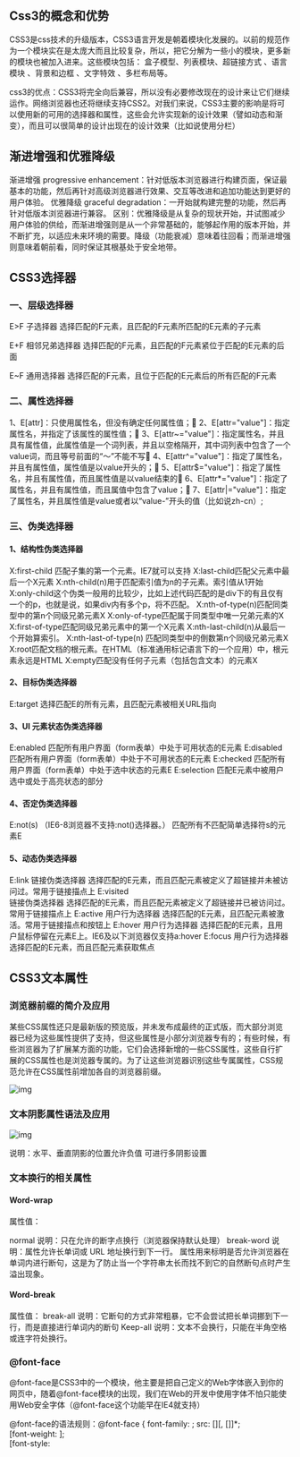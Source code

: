 ## Css3的概念和优势

CSS3是css技术的升级版本，CSS3语言开发是朝着模块化发展的。以前的规范作为一个模块实在是太庞大而且比较复杂，所以，把它分解为一些小的模块，更多新的模块也被加入进来。这些模块包括： 盒子模型、列表模块、超链接方式 、语言模块 、背景和边框 、文字特效 、多栏布局等。

css3的优点：CSS3将完全向后兼容，所以没有必要修改现在的设计来让它们继续运作。网络浏览器也还将继续支持CSS2。对我们来说，CSS3主要的影响是将可以使用新的可用的选择器和属性，这些会允许实现新的设计效果（譬如动态和渐变），而且可以很简单的设计出现在的设计效果（比如说使用分栏）

## 渐进增强和优雅降级 

渐进增强 progressive enhancement：针对低版本浏览器进行构建页面，保证最基本的功能，然后再针对高级浏览器进行效果、交互等改进和追加功能达到更好的用户体验。 
优雅降级 graceful degradation：一开始就构建完整的功能，然后再针对低版本浏览器进行兼容。 
区别：优雅降级是从复杂的现状开始，并试图减少用户体验的供给，而渐进增强则是从一个非常基础的，能够起作用的版本开始，并不断扩充，以适应未来环境的需要。降级（功能衰减）意味着往回看；而渐进增强则意味着朝前看，同时保证其根基处于安全地带。 

## CSS3选择器 

### 一、层级选择器

E>F 子选择器 选择匹配的F元素，且匹配的F元素所匹配的E元素的子元素

E+F       相邻兄弟选择器      选择匹配的F元素，且匹配的F元素紧位于匹配的E元素的后面

E~F       通用选择器      选择匹配的F元素，且位于匹配的E元素后的所有匹配的F元素 

### 二、属性选择器

1、E[attr]：只使用属性名，但没有确定任何属性值；
2、E[attr="value"]：指定属性名，并指定了该属性的属性值；
3、E[attr~="value"]：指定属性名，并且具有属性值，此属性值是一个词列表，并且以空格隔开，其中词列表中包含了一个value词，而且等号前面的“〜”不能不写
4、E[attr^="value"]：指定了属性名，并且有属性值，属性值是以value开头的；
5、E[attr$="value"]：指定了属性名，并且有属性值，而且属性值是以value结束的
6、E[attr*="value"]：指定了属性名，并且有属性值，而且属值中包含了value；
7、E[attr|="value"]：指定了属性名，并且属性值是value或者以“value-”开头的值（比如说zh-cn）; 

### 三、伪类选择器 

#### 1、结构性伪类选择器 

X:first-child 匹配子集的第一个元素。IE7就可以支持
X:last-child匹配父元素中最后一个X元素
X:nth-child(n)用于匹配索引值为n的子元素。索引值从1开始
X:only-child这个伪类一般用的比较少，比如上述代码匹配的是div下的有且仅有一个的p，也就是说，如果div内有多个p，将不匹配。
X:nth-of-type(n)匹配同类型中的第n个同级兄弟元素X
 X:only-of-type匹配属于同类型中唯一兄弟元素的X
 X:first-of-type匹配同级兄弟元素中的第一个X元素
X:nth-last-child(n)从最后一个开始算索引。
X:nth-last-of-type(n) 匹配同类型中的倒数第n个同级兄弟元素X
 X:root匹配文档的根元素。在HTML（标准通用标记语言下的一个应用）中，根元素永远是HTML
 X:empty匹配没有任何子元素（包括包含文本）的元素X

#### 2、目标伪类选择器 

E:target		选择匹配E的所有元素，且匹配元素被相关URL指向 

#### 3、UI 元素状态伪类选择器 

E:enabled	 匹配所有用户界面（form表单）中处于可用状态的E元素
E:disabled	 匹配所有用户界面（form表单）中处于不可用状态的E元素
E:checked	 匹配所有用户界面（form表单）中处于选中状态的元素E
 E:selection	 匹配E元素中被用户选中或处于高亮状态的部分 

#### 4、否定伪类选择器 

E:not(s)			（IE6-8浏览器不支持:not()选择器。）
 匹配所有不匹配简单选择符s的元素E 

#### 5、动态伪类选择器 

E:link
链接伪类选择器 
  选择匹配的E元素，而且匹配元素被定义了超链接并未被访问过。常用于链接描点上 
E:visited  
链接伪类选择器
 选择匹配的E元素，而且匹配元素被定义了超链接并已被访问过。常用于链接描点上 
E:active
用户行为选择器
 选择匹配的E元素，且匹配元素被激活。常用于链接描点和按钮上 
E:hover
用户行为选择器
 选择匹配的E元素，且用户鼠标停留在元素E上。IE6及以下浏览器仅支持a:hover 
 E:focus 用户行为选择器 选择匹配的E元素，而且匹配元素获取焦点 

## CSS3文本属性 

### 浏览器前缀的简介及应用 

某些CSS属性还只是最新版的预览版，并未发布成最终的正式版，而大部分浏览器已经为这些属性提供了支持，但这些属性是小部分浏览器专有的；有些时候，有些浏览器为了扩展某方面的功能，它们会选择新增的一些CSS属性，这些自行扩展的CSS属性也是浏览器专属的。为了让这些浏览器识别这些专属属性，CSS规范允许在CSS属性前增加各自的浏览器前缀。 

![img](file:///D:/File/日常学习/day11/day02/资料/笔记/a.png)

### 文本阴影属性语法及应用

![img](file:///D:/File/日常学习/day11/day02/资料/笔记/a.jpg)



说明：水平、垂直阴影的位置允许负值            可进行多阴影设置 

### 文本换行的相关属性 

#### Word-wrap 

属性值：

normal
说明：只在允许的断字点换行（浏览器保持默认处理）
break-word
说明：属性允许长单词或 URL 地址换行到下一行。
 属性用来标明是否允许浏览器在单词内进行断句，这是为了防止当一个字符串太长而找不到它的自然断句点时产生溢出现象。 

#### Word-break 

属性值：
break-all
说明：它断句的方式非常粗暴，它不会尝试把长单词挪到下一行，而是直接进行单词内的断句
Keep-all
说明：文本不会换行，只能在半角空格或连字符处换行。 

### @font-face 

​        @font-face是CSS3中的一个模块，他主要是把自己定义的Web字体嵌入到你的网页中，随着@font-face模块的出现，我们在Web的开发中使用字体不怕只能使用Web安全字体（@font-face这个功能早在IE4就支持） 

@font-face的语法规则：@font-face {
	font-family: <YourWebFontName>; 
	 src: <source> [<format>][,<source> [<format>]]*;  
	[font-weight: <weight>];  
	[font-style: <style>];  
	} 

#### @font-face语法说明： 

1、YourWebFontName:此值指的就是你自定义的字体名称，最好是使用你下载的默认字体，他将被引用到你的Web元素中的font-family。如“font-family:"YourWebFontName";” 
2、source:此值指的是你自定义的字体的存放路径，可以是相对路径也可以是绝路径； 
3、format：此值指的是你自定义的字体的格式，主要用来帮助浏览器识别，其值主要有以下几种类型：truetype,opentype,truetype-aat,embedded-opentype,avg等； 
4、weight和style:这两个值大家一定很熟悉，weight定义字体是否为粗体，style主要定义字体样式，如斜体。 

实例：@font-face {
	font-family: 'icomoon';
	src:url('fonts/icomoon.eot');
	src:url('fonts/icomoon.eot?#iefix') format('embedded-opentype'),
	url('fonts/icomoon.svg#icomoon') format('svg'),
	url('fonts/icomoon.woff') format('woff'),
	url('fonts/icomoon.ttf') format('truetype');
	font-weight: normal;
	font-style: normal;
} 

### CSS3 背景的新增属性 

#### 1、Background-origin 背景原点 

说明：指定background-origin属性应该是相对位置	 属性值： padding-box	背景图像填充框的相对位置 
border-box	背景图像边界框的相对位置 
content-box	背景图像的相对位置的内容框 
 注：默认值为：padding-box; 

#### 2、Background-clip 背景裁切 

说明：background-clip 属性规定背景的绘制区域。 属性值：border-box	背景被裁剪到边框盒。
padding-box	背景被裁剪到内边距框。
content-box	背景被裁剪到内容框
。 
 注：默认值：border-box; 

#### 3、Background-size 背景尺寸 

说明： background-size 规定背景图像的尺寸 属性值：length
规定背景图的大小。第一个值宽度，第二个值高度。
Percentage(%)
以百分比为值设置背景图大小
cover
把背景图像扩展至足够大，以使背景图像完全覆盖背景区域
contain
把图像图像扩展至最大尺寸，以使其宽度和高度完全适应内容区域。 

#### 4、css3多背景属性

Eg:p{	background:url(demo.gif) no-repeat; //这是写给不识别下面这句的默认背景图片
background:url(demo.gif) no-repeat ,url(demo1.gif) no-repeat left bottom, url(demo2.gif) no-repeat 10px 15px; //这是高级浏览器的css多重背景，第一个最上面 
background-color:yellow; //这是定义的默认背景颜色，全部适合  } 

### CSS3 颜色特性 

#### 1、rgba 颜色模式 

#### 2、 Hsl 颜色模式（了解） 

#### 3、 Hsla 颜色模式（了解） 

### CSS3 边框的新增属性 

#### 1、border-color 

EG:border-color:red green #000 yellow;(上右下左) 

#### 2、border-image 

border-image 属性是一个简写属性，用于设置以下属性:
border-image-source	用在边框的图片的路径。
border-image-slice	图片边框向内偏移。
border-image-repeat	图像边框是否应平铺(repeated)、铺满(rounded)或拉伸(stretched)
 border-image-outset	边框图像区域超出边框的量 

#### 3、Border-radius 圆角边框 

(1).box{     border-radius: 5px 10px 20px 50px          }

![bor1](D:\File\日常学习\day11\day02\资料\笔记\bor1.png)



(2).div1{border-radius: 2em/1em}


![bor2](D:\File\日常学习\day11\day02\资料\笔记\bor2.png)

以斜杠/分开后面的参数:
第一个参数表示圆角的水平半径，第二个参数表示圆角的垂直半径 

(3).div1{         border-radius:10px 20px 30px 40px**/**40px 30px 20px 10px }


![bor3](D:\File\日常学习\day11\day02\资料\笔记\bor3.png)

按顺时针的顺序，斜杠/左边是四个圆角的水平半径，右边是四个圆角的垂直半径，但是通常我们很少写右边的参数，那就是默认右边等于左边的值。 

### 4、box-shadow 盒子阴影 

属性值： 

![img](D:\File\日常学习\day11\day02\资料\笔记\img.png)



Eg:box-shadow: 10px 10px 5px #888888 